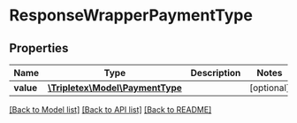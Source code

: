 # ResponseWrapperPaymentType

## Properties
Name | Type | Description | Notes
------------ | ------------- | ------------- | -------------
**value** | [**\Tripletex\Model\PaymentType**](PaymentType.md) |  | [optional] 

[[Back to Model list]](../README.md#documentation-for-models) [[Back to API list]](../README.md#documentation-for-api-endpoints) [[Back to README]](../README.md)

